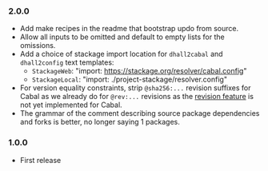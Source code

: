 ### 2.0.0
* Add make recipes in the readme that bootstrap updo from source.
* Allow all inputs to be omitted and default to empty lists for the omissions.
* Add a choice of stackage import location for `dhall2cabal` and `dhall2config`
  text templates:
    - `StackageWeb`: "import: https://stackage.org/resolver/cabal.config"
    - `StackageLocal`: "import: ./project-stackage/resolver.config"
* For version equality constraints, strip `@sha256:...` revision suffixes for
  Cabal as we already do for `@rev:...` revisions as the [revision
  feature](https://github.com/haskell/cabal/issues/7833) is not yet implemented
  for Cabal.
* The grammar of the comment describing source package dependencies and forks is
  better, no longer saying 1 packages.

### 1.0.0
* First release